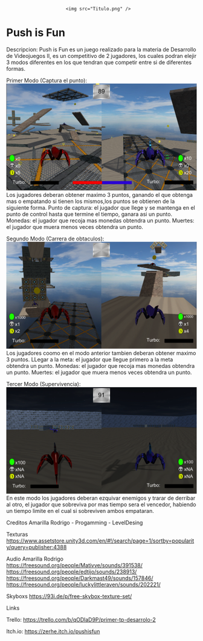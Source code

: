                           <img src="Titulo.png" />

# Push is Fun

Descripcion:
Push is Fun es un juego realizado para la materia de Desarrollo de Videojuegos II, 
es un competitivo de 2 jugadores, los cuales podran elejir
3 modos diferentes en los que tendran que competir entre si de diferentes formas.

Primer Modo (Captura el punto):
<img src="Mode01.png" />
Los jugadores deberan obtener maximo 3 puntos, ganando el que obtenga mas 
o empatando si tienen los mismos,los puntos se obtienen de la siguiente forma.
Punto de captura: el jugador que llege y se mantenga en el punto de control 
hasta que termine el tiempo, ganara asi un punto.
Monedas: el jugador que recoja mas monedas obtendra un punto.
Muertes: el jugador que muera menos veces obtendra un punto.

Segundo Modo (Carrera de obtaculos):
<img src="Mode02.png" />
Los jugadores coomo en el modo anterior tambien deberan obtener maximo 3 puntos.
LLegar a la meta: el jugador que llegue primero a la meta obtendra un punto.
Monedas: el jugador que recoja mas monedas obtendra un punto.
Muertes: el jugador que muera menos veces obtendra un punto.

Tercer Modo (Supervivencia):
<img src="Mode03.png" />
En este modo los jugadores deberan ezquivar enemigos y trarar de derribar al otro, 
el jugador que sobreviva por mas tiempo sera el vencedor, habiendo un tiempo limite
en el cual si sobreviven ambos empataran. 

Creditos
Amarilla Rodrigo - Progamming - LevelDesing

Texturas
https://www.assetstore.unity3d.com/en/#!/search/page=1/sortby=popularity/query=publisher:4388

Audio
Amarilla Rodrigo
https://freesound.org/people/Mativve/sounds/391538/
https://freesound.org/people/edtijo/sounds/238913/
https://freesound.org/people/Darkmast49/sounds/157846/
https://freesound.org/people/luckylittleraven/sounds/202221/

Skyboxs
https://93i.de/p/free-skybox-texture-set/

Links

Trello:
https://trello.com/b/qODlaD9P/primer-tp-desarrolo-2

Itch.io:
https://zerhe.itch.io/pushisfun
